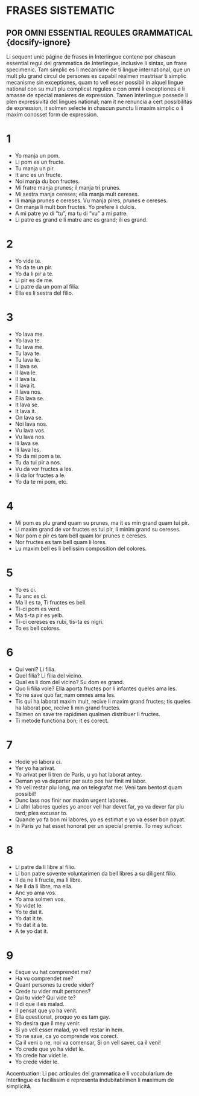# FRASES SISTEMATIC 
## POR OMNI ESSENTIAL REGULES GRAMMATICAL {docsify-ignore}

Li sequent unic págine de frases in Interlingue contene por chascun essential regul del grammatica de Interlingue, inclusive li sintax, un frase specimenic. Tam simplic es li mecanisme de ti lingue international, que un mult plu grand circul de persones es capabil realmen mastrisar ti simplic mecanisme sin exceptiones, quam to vell esser possibil in alquel lingue national con su mult plu complicat regules e con omni li exceptiones e li amasse de special manieres de expression. Tamen Interlingue possede li plen expressivitá del lingues national; nam it ne renuncia a cert possibilitás de expression, it solmen selecte in chascun punctu li maxim simplic o li maxim conosset form de expression.

# 1 

* Yo manja un pom. 
* Li pom es un fructe. 
* Tu manja un pir. 
* It anc es un fructe. 
* Noi manja du bon fructes. 
* Mi fratre manja prunes; il manja tri prunes. 
* Mi sestra manja cereses; ella manja mult cereses. 
* lli manja prunes e cereses. Vu manja pires, prunes e cereses. 
* On manja li mult bon fructes. Yo prefere li dulcis. 
* A mi patre yo di “tu”, ma tu di “vu” a mi patre. 
* Li patre es grand e li matre anc es grand; ili es grand.

# 2 

* Yo vide te. 
* Yo da te un pir. 
* Yo da li pir a te. 
* Li pir es de me. 
* Li patre da un pom al filia. 
* Ella es li sestra del filio.

# 3

* Yo lava me. 
* Yo lava te. 
* Tu lava me. 
* Tu lava te. 
* Tu lava le. 
* Il lava se. 
* Il lava le. 
* Il lava la. 
* Il lava it. 
* Il lava nos. 
* Ella lava se. 
* It lava se. 
* It lava it. 
* On lava se. 
* Noi lava nos. 
* Vu lava vos. 
* Vu lava nos. 
* lli lava se. 
* lli lava les. 
* Yo da mi pom a te. 
* Tu da tui pir a nos. 
* Vu da vor fructes a les. 
* lli da lor fructes a le. 
* Yo da te mi pom, etc.

# 4 

* Mi pom es plu grand quam su prunes, ma it es min grand quam tui pir. 
* Li maxim grand de vor fructes es tui pir, li minim grand su cereses. 
* Nor pom e pir es tam bell quam lor prunes e cereses. 
* Nor fructes es tam bell quam li lores. 
* Lu maxim bell es li bellissim composition del colores.

# 5

* Yo es ci. 
* Tu anc es ci. 
* Ma il es ta, Ti fructes es bell. 
* Ti-ci pom es verd. 
* Ma ti-ta pir es yelb. 
* Ti-ci cereses es rubi, tis-ta es nigri. 
* To es bell colores.

# 6

* Qui veni? Li filia. 
* Quel filia? Li filia del vicino. 
* Qual es li dom del vicino? Su dom es grand. 
* Quo li filia vole? Ella aporta fructes por li infantes queles ama les. 
* Yo ne save quo far, nam omnes ama les. 
* Tis qui ha laborat maxim mult, recive li maxim grand fructes; tis queles ha laborat poc, recive li min grand fructes. 
* Talmen on save tre rapidmen qualmen distribuer li fructes. 
* Ti metode functiona bon; it es corect.

# 7

* Hodíe yo labora ci. 
* Yer yo ha arivat. 
* Yo arivat per li tren de Paris, u yo hat laborat antey. 
* Deman yo va departer per auto pos har finit mi labor. 
* Yo vell restar plu long, ma on telegrafat me: Veni tam bentost quam possibil! 
* Dunc lass nos finir nor maxim urgent labores. 
* Li altri labores queles yo ancor vell har devet far, yo va dever far plu tard; ples excusar to. 
* Quande yo fa bon mi labores, yo es estimat e yo va esser bon payat. 
* In Paris yo hat esset honorat per un special premie. To mey suficer.

# 8

* Li patre da li libre al filio. 
* Li bon patre sovente voluntarimen da bell libres a su diligent filio. 
* Il da ne li fructe, ma li libre. 
* Ne il da li libre, ma ella. 
* Anc yo ama vos. 
* Yo ama solmen vos. 
* Yo videt le. 
* Yo te dat it. 
* Yo dat it te. 
* Yo dat it a te. 
* A te yo dat it.

# 9

* Esque vu hat comprendet me? 
* Ha vu comprendet me? 
* Quant persones tu crede vider? 
* Crede tu vider mult persones? 
* Qui tu vide? Qui vide te? 
* Il di que il es malad. 
* Il pensat que yo ha venit. 
* Ella questionat, proquo yo es tam gay. 
* Yo desira que il mey venir. 
* Si yo vell esser malad, yo vell restar in hem. 
* Yo ne save, ca yo comprende vos corect. 
* Ca il veni o ne, noi va comensar, Si on vell saver, ca il veni! 
* Yo crede que yo ha videt le. 
* Yo crede har videt le. 
* Yo crede vider le.

Accentuati**o**n: Li p**o**c art**i**cules del gramm**a**tica e li vocabul**a**rium de Interl**i**ngue es facil**i**ssim e repres**e**nta **í**ndubit**a**bilmen li m**a**ximum de simplicit**á**.

